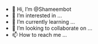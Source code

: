 - 👋 Hi, I’m @Shameembot
- 👀 I’m interested in ...
- 🌱 I’m currently learning ...
- 💞️ I’m looking to collaborate on ...
- 📫 How to reach me ...

<!---
Shameembot/Shameembot is a ✨ special ✨ repository because its `README.md` (this file) appears on your GitHub profile.
You can click the Preview link to take a look at your changes.
--->
